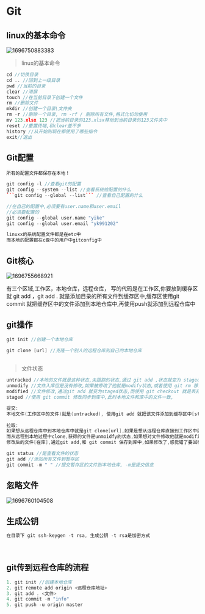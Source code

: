 # Git

## linux的基本命令

![1696750883383](D:\桌面\git\1696750883383.jpg)

> linux的基本命令

~~~c++
cd //切换目录
cd .. //回到上一级目录
pwd //当前的目录
clear //清屏
touch //在当前目录下创建一个文件
rm //删除文件
mkdir //创建一个目录\文件夹
rm -r //删除一个目录, rm -rf / 删除所有文件,格式化切勿使用
mv 123.xlsx 123 //把当前目录的123.xlsx移动到当前目录的123文件夹中
reset //重置终端,和clear差不多
history //从开始到现在都使用了哪些指令
exit//退出
~~~

## Git配置

`所有的配置文件都保存在本地！`

~~~c++
git config -l //查看git的配置
git config --system --list //查看系统给配置的什么
```git config --global --list``` //查看自己配置的什么

//在自己的配置中,必须要有user.name和user.email
//必须要配置的
git config --global user.name "yike"
git config --global user.email "yk991202"    

linuxx的系统配置文件都是在etc中
而本地的配置都在c盘中的用户中gitconfig中
~~~

## Git核心

![1696755668921](D:\桌面\git\1696755668921.jpg)

有三个区域,工作区，本地仓库，远程仓库，
写的代码是在工作区,你要放到缓存区就 git add ，git add . 就是添加目录的所有文件到缓存区中,缓存区使用git commit 就把缓存区中的文件添加到本地仓库中,再使用push就添加到远程仓库中

## git操作

~~~c++
git init //创建一个本地仓库

git clone [url] //克隆一个别人的远程仓库到自己的本地仓库
    
~~~

>文件状态

~~~c++
untracked //本地的文件就是这种状态,未跟踪的状态,通过 git add ,状态就变为 staged
unmodify //文件入库但是没有修改,如果被修改了他就是modify状态,或者使用 git rm 移出本库他就是untracked状态
modified //文件修改,通过git add 就变为staged状态,而使用 git checkout 就是丢弃修改,返回到unmoidfy状态,也就是本地库中取出文件,覆盖掉当前修改
staged //使用 git commit 修改同步到库中,此时本地文件和库中的文件一致,
~~~

~~~c++
提交:
本地文件(工作区中的文件)就是(untracked), 使用git add 就把该文件添加到缓存区中[staged],使用git commit就是把缓存区中的文件同步到本地仓库中
    
拉取:
如果想从远程仓库中到本地仓库中就是git clone[url],如果是想从远程仓库直接到工作区中就是git pull。
而从远程到本地过程中clone,获得的文件是unmoidfy的状态,如果想对文件修改他就是modified的状态,如果想把它在库里删除 git rm 。
修改后的文件[在库],通过git add,和 git commit 保存到库中,如果修改了,感觉错了要回档,就是通过git checkout就把修改后的文件回滚到未修改的状态,也就是刚获取的时候
~~~

~~~c
git status //是查看文件的状态
git add //添加所有文件到暂存区
git commit -m " " //提交暂存区的文件到本地仓库, -m是提交信息 
~~~

## 忽略文件

![1696760104508](D:\桌面\git\1696760104508.jpg)

## 生成公钥

~~~c
在目录下 git ssh-keygen -t rsa, 生成公钥 -t rsa是加密方式
    
 
~~~

## git传到远程仓库的流程

~~~c
1. git init //创建本地仓库
2. git remote add origin <远程仓库地址>
3. git add . <文件>
4. git commit -m "info"
5. git push -u origin master
~~~

